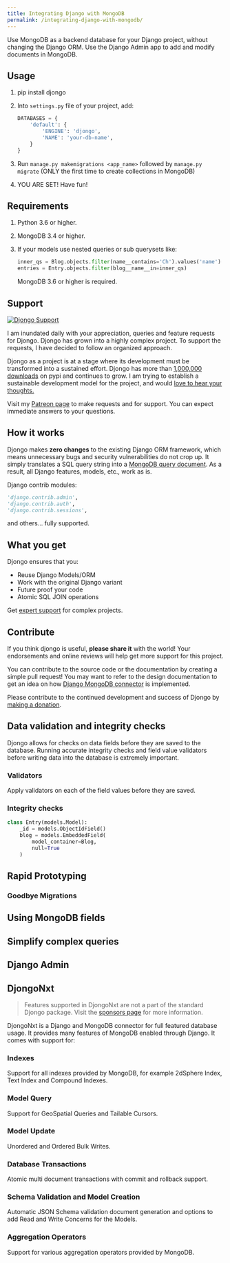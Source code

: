 ```yaml
---
title: Integrating Django with MongoDB
permalink: /integrating-django-with-mongodb/
---
```


Use MongoDB as a backend database for your Django project, without changing the Django ORM. Use the Django Admin app to add and modify documents in MongoDB. 

## Usage

1. pip install djongo
2. Into `settings.py` file of your project, add:

      ```python
      DATABASES = {
          'default': {
              'ENGINE': 'djongo',
              'NAME': 'your-db-name',
          }
      }
      ```
  
3. Run `manage.py makemigrations <app_name>` followed by `manage.py migrate` (ONLY the first time to create collections in MongoDB)
4. YOU ARE SET! Have fun!

## Requirements

1. Python 3.6 or higher.
2. MongoDB 3.4 or higher.
3. If your models use nested queries or sub querysets like:
  
      ```python
      inner_qs = Blog.objects.filter(name__contains='Ch').values('name')
      entries = Entry.objects.filter(blog__name__in=inner_qs)
      ```
   MongoDB 3.6 or higher is required.

## Support

[![Djongo Support](/djongo/assets/images/support.png)](https://www.patreon.com/nesdis/)

I am inundated daily with your appreciation, queries and feature requests for Djongo. Djongo has grown into a highly complex project. To support the requests, I have decided to follow an organized approach.

Djongo as a project is at a stage where its development must be transformed into a sustained effort. Djongo has more than [1,000,000 downloads](https://pypistats.org/packages/djongo) on pypi and continues to grow. I am trying to establish a sustainable development model for the project, and would [love to hear your thoughts.](https://www.patreon.com/posts/to-only-take-22611438)

Visit my [Patreon page](https://www.patreon.com/nesdis/) to make requests and for support. You can expect immediate answers to your questions.  

## How it works

Djongo makes **zero changes** to the existing Django ORM framework, which means unnecessary bugs and security vulnerabilities do not crop up. It simply translates a SQL query string into a [MongoDB query document](https://docs.mongodb.com/manual/tutorial/query-documents/). As a result, all Django features, models, etc., work as is.
  
Django contrib modules: 

```python
'django.contrib.admin',
'django.contrib.auth',    
'django.contrib.sessions',
```
and others... fully supported.
  
## What you get

Djongo ensures that you:

 * Reuse Django Models/ORM
 * Work with the original Django variant
 * Future proof your code
 * Atomic SQL JOIN operations
 
Get [expert support](https://www.patreon.com/nesdis) for complex projects.


## Contribute
 
If you think djongo is useful, **please share it** with the world! Your endorsements and online reviews will help get more support for this project.
  
You can contribute to the source code or the documentation by creating a simple pull request! You may want to refer to the design documentation to get an idea on how [Django MongoDB connector](/djongo/django-mongodb-connector-design-document/) is implemented.
 
Please contribute to the continued development and success of Djongo by [making a donation](https://www.patreon.com/nesdis/).

## Data validation and integrity checks
Djongo allows for checks on data fields before they are saved to the database. Running accurate integrity checks and field value validators before writing data into the database is extremely important. 


### Validators
Apply validators on each of the field values before they are saved.


### Integrity checks

```python
class Entry(models.Model):
    _id = models.ObjectIdField()
    blog = models.EmbeddedField(
        model_container=Blog,
        null=True
    )
```
## Rapid Prototyping

### Goodbye Migrations

## Using MongoDB fields

## Simplify complex queries

## Django Admin

## DjongoNxt

> Features supported in DjongoNxt are not a part of the standard Djongo package. Visit the [sponsors page](https://www.patreon.com/nesdis/) for more information.

DjongoNxt is a Django and MongoDB connector for full featured database usage. It provides many features of MongoDB enabled through Django. It comes with support for:

### Indexes

Support for all indexes provided by MongoDB, for example 2dSphere Index, Text Index and Compound Indexes.

### Model Query

Support for GeoSpatial Queries and Tailable Cursors.

### Model Update

Unordered and Ordered Bulk Writes.

### Database Transactions

Atomic multi document transactions with commit and rollback support.

### Schema Validation and Model Creation

Automatic JSON Schema validation document generation and options to add Read and Write Concerns for the Models.

### Aggregation Operators 

Support for various aggregation operators provided by MongoDB.

